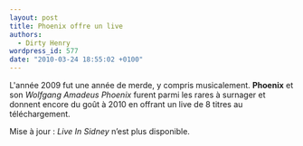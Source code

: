 ```yaml
---
layout: post
title: Phoenix offre un live
authors:
  - Dirty Henry
wordpress_id: 577
date: "2010-03-24 18:55:02 +0100"
---
```


L'année 2009 fut une année de merde, y compris musicalement. **Phoenix** et son
_Wolfgang Amadeus Phoenix_ furent parmi les rares à surnager et donnent encore
du goût à 2010 en offrant un live de 8 titres au téléchargement.

Mise à jour : _Live In Sidney_ n’est plus disponible.
